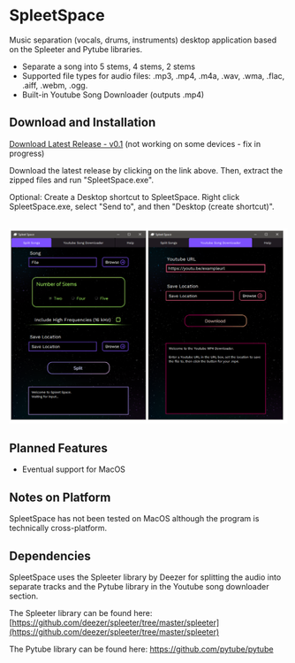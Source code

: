 # SpleetSpace
Music separation (vocals, drums, instruments) desktop application based on the Spleeter and Pytube libraries.
* Separate a song into 5 stems, 4 stems, 2 stems
* Supported file types for audio files: .mp3, .mp4, .m4a, .wav, .wma, .flac, .aiff, .webm, .ogg. 
* Built-in Youtube Song Downloader (outputs .mp4)

## Download and Installation

[Download Latest Release - v0.1](https://github.com/Mirage-Mode/SpleetSpace/releases/download/v0.1/SpleetSpace.zip) (not working on some devices - fix in progress)

Download the latest release by clicking on the link above. Then, extract the zipped files and run "SpleetSpace.exe". 

Optional: Create a Desktop shortcut to SpleetSpace. Right click SpleetSpace.exe, select "Send to", and then "Desktop (create shortcut)". <br/><br/>
<p float="left">
<img src="Readme_imgs/SpleetSpaceReadMeSS.png" width="650"/>
</p>

## Planned Features
* Eventual support for MacOS

## Notes on Platform 
SpleetSpace has not been tested on MacOS although the program is technically cross-platform.

## Dependencies

SpleetSpace uses the Spleeter library by Deezer for splitting the audio into separate tracks and the Pytube library in the Youtube song downloader section.

The Spleeter library can be found here: [https://github.com/deezer/spleeter/tree/master/spleeter](https://github.com/deezer/spleeter/tree/master/spleeter)

The Pytube library can be found here: https://github.com/pytube/pytube


